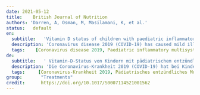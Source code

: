 ```yaml
---
date: 2021-05-12
title:    British Journal of Nutrition  
authors: 'Darren, A, Osman, M, Masilamani, K, et al.'
status:   default
en:
  subtitle:   'Vitamin D status of children with paediatric inflammatory multisystem syndrome temporally associated with severe acute respiratory syndrome coronavirus 2 (PIMS-TS)'
  description: 'Coronavirus disease 2019 (COVID-19) has caused mild illness in children, until the emergence of the novel hyperinflammatory condition paediatric inflammatory multisystem syndrome temporally associated with severe acute respiratory syndrome coronavirus 2 (SARS-CoV-2) (PIMS-TS). PIMS-TS is thought to be a post-SARS-CoV-2 immune dysregulation with excessive inflammatory cytokine release. We studied 25 hydroxyvitamin D (25OHD) concentrations in children with PIMS-TS, admitted to a tertiary paediatric hospital in the UK, due to its postulated role in cytokine regulation and immune response. Eighteen children met the case definition. The majority were of Black, Asian and Minority Ethnic (BAME) origin. Positive SARS-CoV-2 IgG antibodies were present in 94 % and RNA by PCR in 6 %. Seventy-eight percentage of the cohort were vitamin D deficient (< 30 nmol/l). The mean 25OHD concentration was significantly lower when compared with the population mean from the 2015/16 National Diet and Nutrition Survey (children aged 4–10 years) (24 v. 54 nmol/l). The paediatric intensive care unit (PICU) group had lower mean 25OHD concentrations compared with the non-PICU group, but this was not statistically significant (19·5 v. 31·9 nmol/l). The higher susceptibility of BAME children to PIMS-TS and also vitamin D deficiency merits contemplation. Whilst any link between vitamin D deficiency and the severity of COVID-19 and related conditions including PIMS-TS requires further evidence, public health measures to improve vitamin D status of the UK BAME population have been long overdue.'
  tags:    [Coronavirus disease 2019, Paediatric inflammatory multisystem syndrome, Multisystem Inflammatory Syndrome in Children, Paediatric intensive care unit, Vitamin D deficiency]
de: 
  subtitle:   ' Vitamin-D-Status von Kindern mit pädiatrischem entzündlichen Multisystem-Syndrom in zeitlichem Zusammenhang mit dem schweren akuten respiratorischen Syndrom Coronavirus 2 (PIMS-TS)'
  description: 'Die Coronavirus-Krankheit 2019 (COVID-19) hat bei Kindern leichte Erkrankungen verursacht, bis das neuartige hyperinflammatorische pädiatrische entzündliche Multisystem-Syndrom in zeitlichem Zusammenhang mit dem schweren akuten respiratorischen Syndrom Coronavirus 2 (SARS-CoV-2) (PIMS-TS) auftrat. Man geht davon aus, dass PIMS-TS eine Dysregulation des Immunsystems nach SARS-CoV-2 mit übermäßiger Freisetzung von Entzündungszytokinen ist. Wir untersuchten die 25-Hydroxyvitamin-D-Konzentration (25OHD) bei Kindern mit PIMS-TS, die in ein tertiäres Kinderkrankenhaus im Vereinigten Königreich eingeliefert wurden, da man davon ausgeht, dass dieser Wert eine Rolle bei der Zytokinregulation und der Immunantwort spielt. Achtzehn Kinder erfüllten die Falldefinition. Die meisten waren schwarzer, asiatischer und ethnischer Minderheit (BAME) Herkunft. Positive SARS-CoV-2-IgG-Antikörper waren bei 94 % und RNA durch PCR bei 6 % vorhanden. Achtundsiebzig Prozent der Kohorte wiesen einen Vitamin-D-Mangel auf (< 30 nmol/l). Die mittlere 25OHD-Konzentration war im Vergleich zum Bevölkerungsdurchschnitt aus der Nationalen Erhebung über Ernährung und Verpflegung 2015/16 (Kinder im Alter von 4-10 Jahren) signifikant niedriger (24 vs. 54 nmol/l). Die Gruppe der pädiatrischen Intensivstation (PICU) wies im Vergleich zur Nicht-PICU-Gruppe niedrigere mittlere 25OHD-Konzentrationen auf, was jedoch statistisch nicht signifikant war (19-5 vs. 31-9 nmol/l). Die höhere Anfälligkeit von BAME-Kindern für PIMS-TS und auch für Vitamin-D-Mangel sollte in Erwägung gezogen werden. Auch wenn ein Zusammenhang zwischen Vitamin-D-Mangel und dem Schweregrad von COVID-19 und damit zusammenhängenden Erkrankungen, einschließlich PIMS-TS, erst noch nachgewiesen werden muss, sind Maßnahmen des öffentlichen Gesundheitswesens zur Verbesserung des Vitamin-D-Status der britischen BAME-Bevölkerung schon lange überfällig.'
  tags:     [Coronavirus-Krankheit 2019, Pädiatrisches entzündliches Multisystem-Syndrom, Multisystem-Entzündungssyndrom bei Kindern, Pädiatrische Intensivstation, Vitamin-D-Mangel]
group:       "Treatments"
credit:      https://doi.org/10.1017/S0007114521001562
---
```

